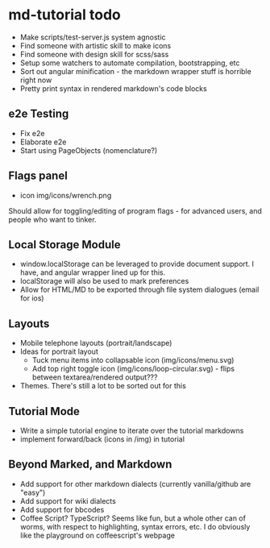 md-tutorial todo
================

* Make scripts/test-server.js system agnostic
* Find someone with artistic skill to make icons
* Find someone with design skill for scss/sass
* Setup some watchers to automate compilation, bootstrapping, etc
* Sort out angular minification - the markdown wrapper stuff is horrible right
now
* Pretty print syntax in rendered markdown's code blocks

## e2e Testing

* Fix e2e
* Elaborate e2e
* Start using PageObjects (nomenclature?)

## Flags panel

* icon img/icons/wrench.png

Should allow for toggling/editing of program flags - for advanced users, and
people who want to tinker.

## Local Storage Module

* window.localStorage can be leveraged to provide document support.  I have,
and angular wrapper lined up for this.
* localStorage will also be used to mark preferences
* Allow for HTML/MD to be exported through file system dialogues (email for ios)

## Layouts

* Mobile telephone layouts (portrait/landscape)
* Ideas for portrait layout
  * Tuck menu items into collapsable icon (img/icons/menu.svg)
  * Add top right toggle icon (img/icons/loop-circular.svg) - flips between
  textarea/rendered output???
* Themes.  There's still a lot to be sorted out for this

## Tutorial Mode

* Write a simple tutorial engine to iterate over the tutorial markdowns
* implement forward/back (icons in /img) in tutorial

## Beyond Marked, and Markdown

* Add support for other markdown dialects (currently vanilla/github are "easy")
* Add support for wiki dialects
* Add support for bbcodes
* Coffee Script? TypeScript? Seems like fun, but a whole other can of worms,
 with respect to highlighting, syntax errors, etc. I do obviously like the
 playground on coffeescript's webpage
